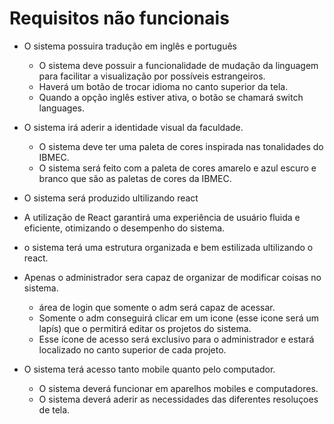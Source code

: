 # Requisitos não funcionais 

 - O sistema possuira tradução em inglês e português
  
   - O sistema deve possuir a funcionalidade de mudação da linguagem para facilitar a visualização por possíveis estrangeiros.  
   - Haverá um botão de trocar idioma no canto superior da tela. 
   - Quando a opção inglês estiver ativa, o botão se chamará switch languages.
    
- O sistema irá aderir a identidade visual da faculdade.
  
  - O sistema deve ter uma paleta de cores inspirada nas tonalidades do IBMEC.
  - O sistema será feito com a paleta de cores amarelo e azul escuro e branco que são as paletas de cores da IBMEC.
 
 - O sistema será produzido ultilizando react
  
  - A utilização de React garantirá uma experiência de usuário fluida e eficiente, otimizando o desempenho do sistema.
  - o sistema terá uma estrutura organizada e bem estilizada ultilizando o react.

- Apenas o administrador sera capaz de organizar de modificar coisas no sistema.
  
  - área de login que somente o adm será capaz de acessar.
  - Somente o adm conseguirá clicar em um icone (esse icone será um lapís) que o permitirá editar os projetos do sistema.
  - Esse ícone de acesso será exclusivo para o administrador e estará localizado no canto superior de cada projeto.
 

- O sistema terá acesso tanto mobile quanto pelo computador.
 
  - O sistema deverá funcionar em aparelhos mobiles e computadores.
  - O sistema deverá aderir as necessidades das diferentes resoluçoes de tela.
